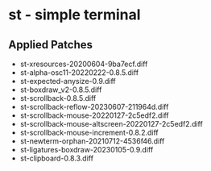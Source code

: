 # st - simple terminal

## Applied Patches

- st-xresources-20200604-9ba7ecf.diff
- st-alpha-osc11-20220222-0.8.5.diff
- st-expected-anysize-0.9.diff
- st-boxdraw_v2-0.8.5.diff
- st-scrollback-0.8.5.diff
- st-scrollback-reflow-20230607-211964d.diff
- st-scrollback-mouse-20220127-2c5edf2.diff
- st-scrollback-mouse-altscreen-20220127-2c5edf2.diff
- st-scrollback-mouse-increment-0.8.2.diff
- st-newterm-orphan-20210712-4536f46.diff
- st-ligatures-boxdraw-20230105-0.9.diff
- st-clipboard-0.8.3.diff

